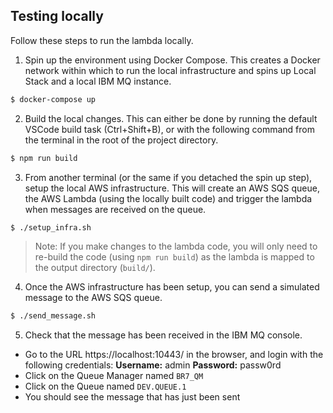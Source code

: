## Testing locally
Follow these steps to run the lambda locally.

1. Spin up the environment using Docker Compose. This creates a Docker network within which to run the local infrastructure and spins up Local Stack and a local IBM MQ instance.

```bash
$ docker-compose up
```

2. Build the local changes. This can either be done by running the default VSCode build task (Ctrl+Shift+B), or with the following command from the terminal in the root of the project directory.

```bash
$ npm run build
```

3. From another terminal (or the same if you detached the spin up step), setup the local AWS infrastructure. This will create an AWS SQS queue, the AWS Lambda (using the locally built code) and trigger the lambda when messages are received on the queue.

```bash
$ ./setup_infra.sh
```

> Note: If you make changes to the lambda code, you will only need to re-build the code (using `npm run build`) as the lambda is mapped to the output directory (`build/`).

4. Once the AWS infrastructure has been setup, you can send a simulated message to the AWS SQS queue.

```bash
$ ./send_message.sh
```

5. Check that the message has been received in the IBM MQ console.
- Go to the URL https://localhost:10443/ in the browser, and login with the following credentials:
  **Username:** admin
  **Password:** passw0rd
- Click on the Queue Manager named `BR7_QM`
- Click on the Queue named `DEV.QUEUE.1`
- You should see the message that has just been sent
